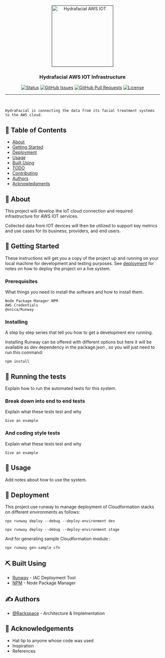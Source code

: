 <p align="center">
  <a href="" rel="noopener">
 <img width=200px height=200px src="https://i.imgur.com/6wj0hh6.jpg" alt="Hydrafacial AWS IOT"></a>
</p>

<h3 align="center">Hydrafacial AWS IOT Infrastructure</h3>

<div align="center">

[![Status](https://img.shields.io/badge/status-active-success.svg)]()
[![GitHub Issues](https://img.shields.io/github/issues/kylelobo/The-Documentation-Compendium.svg)](https://github.com/kylelobo/The-Documentation-Compendium/issues)
[![GitHub Pull Requests](https://img.shields.io/github/issues-pr/kylelobo/The-Documentation-Compendium.svg)](https://github.com/kylelobo/The-Documentation-Compendium/pulls)
[![License](https://img.shields.io/badge/license-MIT-blue.svg)](/LICENSE)

</div>

---

<p align="center"> 
    <br> 

    HydraFacial is connecting the data from its facial treatment systems to the AWS cloud.
</p>

## 📝 Table of Contents

- [About](#about)
- [Getting Started](#getting_started)
- [Deployment](#deployment)
- [Usage](#usage)
- [Built Using](#built_using)
- [TODO](../TODO.md)
- [Contributing](../CONTRIBUTING.md)
- [Authors](#authors)
- [Acknowledgments](#acknowledgement)

## 🧐 About <a name = "about"></a>

This project will develop the IoT cloud connection and required infrastructure for AWS IOT services.

Collected data from IOT devices will then be utilized to support key metrics and use cases for its business, providers, and end users.



## 🏁 Getting Started <a name = "getting_started"></a>

These instructions will get you a copy of the project up and running on your local machine for development and testing purposes. See [deployment](#deployment) for notes on how to deploy the project on a live system.

### Prerequisites

What things you need to install the software and how to install them.

```
Node Package Manager NPM
AWS Credentials
@onica/Runway
```

### Installing

A step by step series that tell you how to get a development env running.

Installing Runway can be offered with different options but here it will be available as dev dependency in the package.json , so you will just need to run this command:

```
npm install
```

## 🔧 Running the tests <a name = "tests"></a>

Explain how to run the automated tests for this system.

### Break down into end to end tests

Explain what these tests test and why

```
Give an example
```

### And coding style tests

Explain what these tests test and why

```
Give an example
```

## 🎈 Usage <a name="usage"></a>

Add notes about how to use the system.

## 🚀 Deployment <a name = "deployment"></a>

This project use runway to manage deployment of Cloudformation stacks on different environments as follows:

```
npx runway deploy --debug --deploy-environment dev

npx runway deploy --debug --deploy-environment stage
```

And for generating sample Cloudformation module :
```
npx runway gen-sample cfn
```
## ⛏️ Built Using <a name = "built_using"></a>

- [Runway](https://docs.onica.com/projects/runway/en/release/index.html) - IAC Deployment Tool
- [NPM](https://docs.npmjs.com/about-npm) - Node Package Manager

## ✍️ Authors <a name = "authors"></a>

- [@Rackspace](https://www.rackspace.com/) - Architecture & Implementation


## 🎉 Acknowledgements <a name = "acknowledgement"></a>

- Hat tip to anyone whose code was used
- Inspiration
- References
